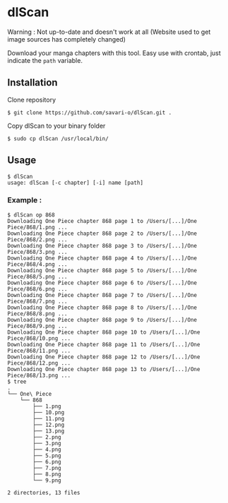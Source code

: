 # dlScan

Warning : Not up-to-date and doesn't work at all (Website used to get image sources has completely changed)

Download your manga chapters with this tool.
Easy use with crontab, just indicate the `path` variable.

## Installation
Clone repository

    $ git clone https://github.com/savari-o/dlScan.git .

Copy dlScan to your binary folder

    $ sudo cp dlScan /usr/local/bin/

## Usage

    $ dlScan
    usage: dlScan [-c chapter] [-i] name [path]

### Example :

    $ dlScan op 868
    Downloading One Piece chapter 868 page 1 to /Users/[...]/One Piece/868/1.png ...
    Downloading One Piece chapter 868 page 2 to /Users/[...]/One Piece/868/2.png ...
    Downloading One Piece chapter 868 page 3 to /Users/[...]/One Piece/868/3.png ...
    Downloading One Piece chapter 868 page 4 to /Users/[...]/One Piece/868/4.png ...
    Downloading One Piece chapter 868 page 5 to /Users/[...]/One Piece/868/5.png ...
    Downloading One Piece chapter 868 page 6 to /Users/[...]/One Piece/868/6.png ...
    Downloading One Piece chapter 868 page 7 to /Users/[...]/One Piece/868/7.png ...
    Downloading One Piece chapter 868 page 8 to /Users/[...]/One Piece/868/8.png ...
    Downloading One Piece chapter 868 page 9 to /Users/[...]/One Piece/868/9.png ...
    Downloading One Piece chapter 868 page 10 to /Users/[...]/One Piece/868/10.png ...
    Downloading One Piece chapter 868 page 11 to /Users/[...]/One Piece/868/11.png ...
    Downloading One Piece chapter 868 page 12 to /Users/[...]/One Piece/868/12.png ...
    Downloading One Piece chapter 868 page 13 to /Users/[...]/One Piece/868/13.png ...
    $ tree
    .
    └── One\ Piece
        └── 868
            ├── 1.png
            ├── 10.png
            ├── 11.png
            ├── 12.png
            ├── 13.png
            ├── 2.png
            ├── 3.png
            ├── 4.png
            ├── 5.png
            ├── 6.png
            ├── 7.png
            ├── 8.png
            └── 9.png
    
    2 directories, 13 files
